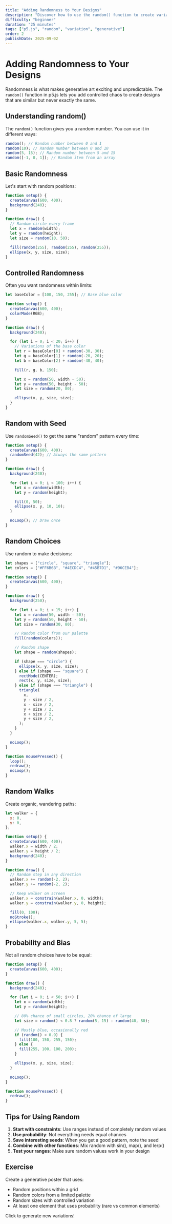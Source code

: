```yaml
---
title: "Adding Randomness to Your Designs"
description: "Discover how to use the random() function to create variation and surprise in your creative coding projects."
difficulty: "beginner"
duration: "25 minutes"
tags: ["p5.js", "random", "variation", "generative"]
order: 2
publishDate: 2025-09-02
---
```


# Adding Randomness to Your Designs

Randomness is what makes generative art exciting and unpredictable. The `random()` function in p5.js lets you add controlled chaos to create designs that are similar but never exactly the same.

## Understanding random()

The `random()` function gives you a random number. You can use it in different ways:

```javascript
random(); // Random number between 0 and 1
random(10); // Random number between 0 and 10
random(5, 15); // Random number between 5 and 15
random([-1, 0, 1]); // Random item from an array
```

## Basic Randomness

Let's start with random positions:

```javascript
function setup() {
  createCanvas(600, 400);
  background(240);
}

function draw() {
  // Random circle every frame
  let x = random(width);
  let y = random(height);
  let size = random(10, 50);

  fill(random(255), random(255), random(255));
  ellipse(x, y, size, size);
}
```

## Controlled Randomness

Often you want randomness within limits:

```javascript
let baseColor = [100, 150, 255]; // Base blue color

function setup() {
  createCanvas(600, 400);
  colorMode(RGB);
}

function draw() {
  background(240);

  for (let i = 0; i < 20; i++) {
    // Variations of the base color
    let r = baseColor[0] + random(-30, 30);
    let g = baseColor[1] + random(-20, 20);
    let b = baseColor[2] + random(-40, 40);

    fill(r, g, b, 150);

    let x = random(50, width - 50);
    let y = random(50, height - 50);
    let size = random(20, 80);

    ellipse(x, y, size, size);
  }
}
```

## Random with Seed

Use `randomSeed()` to get the same "random" pattern every time:

```javascript
function setup() {
  createCanvas(600, 400);
  randomSeed(42); // Always the same pattern
}

function draw() {
  background(240);

  for (let i = 0; i < 100; i++) {
    let x = random(width);
    let y = random(height);

    fill(0, 50);
    ellipse(x, y, 10, 10);
  }

  noLoop(); // Draw once
}
```

## Random Choices

Use random to make decisions:

```javascript
let shapes = ["circle", "square", "triangle"];
let colors = ["#FF6B6B", "#4ECDC4", "#45B7D1", "#96CEB4"];

function setup() {
  createCanvas(600, 400);
}

function draw() {
  background(250);

  for (let i = 0; i < 15; i++) {
    let x = random(50, width - 50);
    let y = random(50, height - 50);
    let size = random(30, 80);

    // Random color from our palette
    fill(random(colors));

    // Random shape
    let shape = random(shapes);

    if (shape === "circle") {
      ellipse(x, y, size, size);
    } else if (shape === "square") {
      rectMode(CENTER);
      rect(x, y, size, size);
    } else if (shape === "triangle") {
      triangle(
        x,
        y - size / 2,
        x - size / 2,
        y + size / 2,
        x + size / 2,
        y + size / 2,
      );
    }
  }

  noLoop();
}

function mousePressed() {
  loop();
  redraw();
  noLoop();
}
```

## Random Walks

Create organic, wandering paths:

```javascript
let walker = {
  x: 0,
  y: 0,
};

function setup() {
  createCanvas(600, 400);
  walker.x = width / 2;
  walker.y = height / 2;
  background(240);
}

function draw() {
  // Random step in any direction
  walker.x += random(-2, 2);
  walker.y += random(-2, 2);

  // Keep walker on screen
  walker.x = constrain(walker.x, 0, width);
  walker.y = constrain(walker.y, 0, height);

  fill(0, 100);
  noStroke();
  ellipse(walker.x, walker.y, 5, 5);
}
```

## Probability and Bias

Not all random choices have to be equal:

```javascript
function setup() {
  createCanvas(600, 400);
}

function draw() {
  background(240);

  for (let i = 0; i < 50; i++) {
    let x = random(width);
    let y = random(height);

    // 80% chance of small circles, 20% chance of large
    let size = random() < 0.8 ? random(5, 15) : random(40, 80);

    // Mostly blue, occasionally red
    if (random() < 0.9) {
      fill(100, 150, 255, 150);
    } else {
      fill(255, 100, 100, 200);
    }

    ellipse(x, y, size, size);
  }

  noLoop();
}

function mousePressed() {
  redraw();
}
```

## Tips for Using Random

1. **Start with constraints**: Use ranges instead of completely random values
2. **Use probability**: Not everything needs equal chances
3. **Save interesting seeds**: When you get a good pattern, note the seed
4. **Combine with other functions**: Mix random with sin(), map(), and lerp()
5. **Test your ranges**: Make sure random values work in your design

## Exercise

Create a generative poster that uses:

- Random positions within a grid
- Random colors from a limited palette
- Random sizes with controlled variation
- At least one element that uses probability (rare vs common elements)

Click to generate new variations!
